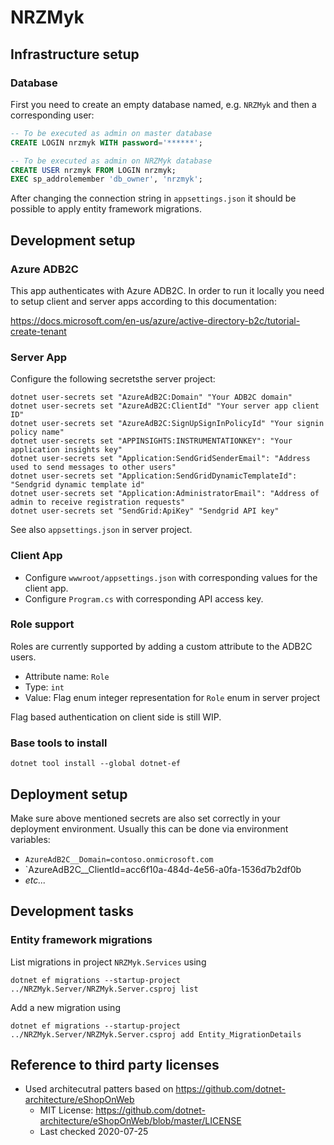 # NRZMyk

## Infrastructure setup

### Database

First you need to create an empty database named, e.g. `NRZMyk` and then
a corresponding user:

```sql
-- To be executed as admin on master database
CREATE LOGIN nrzmyk WITH password='******';

-- To be executed as admin on NRZMyk database
CREATE USER nrzmyk FROM LOGIN nrzmyk;
EXEC sp_addrolemember 'db_owner', 'nrzmyk';
```

After changing the connection string in `appsettings.json` it should
be possible to apply entity framework migrations.

## Development setup

### Azure ADB2C

This app authenticates with Azure ADB2C. In order to run it locally you need 
to setup client and server apps according to this documentation:

<https://docs.microsoft.com/en-us/azure/active-directory-b2c/tutorial-create-tenant>

### Server App

Configure the following secretsthe server project:

```shell
dotnet user-secrets set "AzureAdB2C:Domain" "Your ADB2C domain"
dotnet user-secrets set "AzureAdB2C:ClientId" "Your server app client ID"
dotnet user-secrets set "AzureAdB2C:SignUpSignInPolicyId" "Your signin policy name"
dotnet user-secrets set "APPINSIGHTS:INSTRUMENTATIONKEY": "Your application insights key"
dotnet user-secrets set "Application:SendGridSenderEmail": "Address used to send messages to other users"
dotnet user-secrets set "Application:SendGridDynamicTemplateId": "Sendgrid dynamic template id"
dotnet user-secrets set "Application:AdministratorEmail": "Address of admin to receive registration requests"
dotnet user-secrets set "SendGrid:ApiKey" "Sendgrid API key"
```

See also `appsettings.json` in server project.

### Client App

- Configure `wwwroot/appsettings.json` with corresponding values for the client app.
- Configure `Program.cs` with corresponding API access key.

### Role support

Roles are currently supported by adding a custom attribute to the ADB2C users.

- Attribute name: `Role`
- Type: `int`
- Value: Flag enum integer representation for `Role` enum in server project

Flag based authentication on client side is still WIP.

### Base tools to install

```
dotnet tool install --global dotnet-ef
```

## Deployment setup

Make sure above mentioned secrets are also set correctly in your deployment environment. Usually this 
can be done via environment variables:

- `AzureAdB2C__Domain=contoso.onmicrosoft.com`
- `AzureAdB2C__ClientId=acc6f10a-484d-4e56-a0fa-1536d7b2df0b
- *etc...*

## Development tasks

### Entity framework migrations

List migrations in project `NRZMyk.Services` using

```
dotnet ef migrations --startup-project ../NRZMyk.Server/NRZMyk.Server.csproj list 
```

Add a new migration using

```
dotnet ef migrations --startup-project ../NRZMyk.Server/NRZMyk.Server.csproj add Entity_MigrationDetails 
```


## Reference to third party licenses

- Used architecutral patters based on <https://github.com/dotnet-architecture/eShopOnWeb>
  - MIT License: https://github.com/dotnet-architecture/eShopOnWeb/blob/master/LICENSE
  - Last checked 2020-07-25